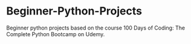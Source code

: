 # Beginner-Python-Projects
Beginner python projects based on the course 100 Days of Coding: The Complete Python Bootcamp on Udemy.
